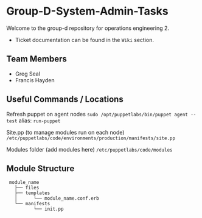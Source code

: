 # Group-D-System-Admin-Tasks

Welcome to the group-d repository for operations engineering 2.

- Ticket documentation can be found in the ` Wiki ` section.

## Team Members

- Greg Seal
- Francis Hayden
 
 ## Useful Commands / Locations
 
 Refresh puppet on agent nodes ` sudo /opt/puppetlabs/bin/puppet agent --test ` alias: ` run-puppet `
 
 Site.pp (to manage modules run on each node) ` /etc/puppetlabs/code/environments/production/manifests/site.pp `
 
 Modules folder (add modules here) `/etc/puppetlabs/code/modules `
 
 ## Module Structure

```
 module_name
   ├── files
   ├── templates
   │      └── module_name.conf.erb
   └── manifests
          └── init.pp
```

